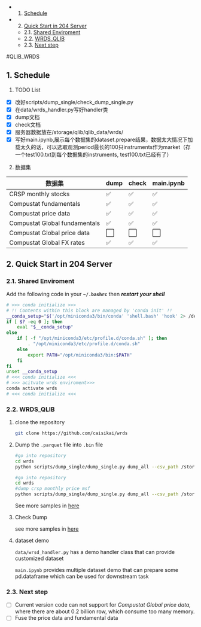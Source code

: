 <!-- vscode-markdown-toc -->
* 1. [Schedule](#Schedule)
* 2. [Quick Start in 204 Server](#QuickStartin204Server)
	* 2.1. [Shared Enviroment](#SharedEnviroment)
	* 2.2. [WRDS_QLIB](#WRDS_QLIB)
	* 2.3. [Next step](#Nextstep)

<!-- vscode-markdown-toc-config
	numbering=true
	autoSave=true
	/vscode-markdown-toc-config -->
<!-- /vscode-markdown-toc -->

#QLIB_WRDS
##  1. <a name='Schedule'></a>Schedule
1. TODO List
 - [x]  改好scripts/dump_single/check_dump_single.py
 - [x]  在data/wrds_handler.py写好handler类
 - [x]  dump文档
 - [x]  check文档
 - [x]  服务器数据放在/storage/qlib/qlib_data/wrds/
 - [x]  写好main.ipynb,展示每个数据集的dataset.prepare结果，数据太大情况下加载太久的话，可以选取观测period最长的100只instruments作为market（存一个test100.txt到每个数据集的instruments, test100.txt已经有了）
2. 数据集
   
| 数据集                        | dump | check | main.ipynb |
| ---------------------------- | ---- | ---- | ----|
| CRSP monthly stocks           | ✅    | ✅ |✅  |
| Compustat fundamentals        | ✅    | ✅ |✅  |
| Compustat price data          | ✅    | ✅ |✅  |
| Compustat Global fundamentals | ✅    | ✅ |✅  |
| Compustat Global price data   | ⬜️    | ⬜️ |⬜️  |
| Compustat Global FX rates     | ✅    | ✅ |✅  |



##  2. <a name='QuickStartin204Server'></a>Quick Start in 204 Server

###  2.1. <a name='SharedEnviroment'></a>Shared Enviroment

Add the following code in your **`~/.bashrc`** then ***restart your shell***

```bash
# >>> conda initialize >>>
# !! Contents within this block are managed by 'conda init' !!
__conda_setup="$('/opt/miniconda3/bin/conda' 'shell.bash' 'hook' 2> /dev/null)"
if [ $? -eq 0 ]; then
    eval "$__conda_setup"
else
    if [ -f "/opt/miniconda3/etc/profile.d/conda.sh" ]; then
        . "/opt/miniconda3/etc/profile.d/conda.sh"
    else
        export PATH="/opt/miniconda3/bin:$PATH"
    fi
fi
unset __conda_setup
# <<< conda initialize <<<
# >>> acitvate wrds enviroment>>>
conda activate wrds
# <<< conda initialize <<<
```

###  2.2. <a name='WRDS_QLIB'></a>WRDS_QLIB

1. clone the repository
   
    ```bash
    git clone https://github.com/caisikai/wrds
    ```
    
2. Dump the `.parquet` file into `.bin` file
   
    ```bash
    #go into repository
    cd wrds
    python scripts/dump_single/dump_single.py dump_all --csv_path /storage/wrds/crsp/sasdata/a_stock/msf.parquet /storage/qlib/qlib_data/crsp/a_stock/msf_test --symbol_field_name permno --date_field_name date
    ```
    
    ```bash
    #go into repository
    cd wrds
    #dump crsp monthly price msf
    python scripts/dump_single/dump_single.py dump_all --csv_path /storage/wrds/crsp/sasdata/a_stock/msf.parquet --qlib_dir ./test --symbol_field_name permno --date_field_name date
    ```
    
    See more samples in [here](https://github.com/caisikai/wrds/blob/main/scripts/dump_single/readme.md)
    
3. Check Dump
   
    see more samples in [here](https://github.com/caisikai/wrds/blob/main/scripts/dump_single/readme.md)
    
4. dataset demo
   
    `data/wrsd_handler.py` has a demo handler class that can provide customized dataset
    
    `main.ipynb` provides multiple dataset demo that can prepare some pd.dataframe which can be used for downstream task
    

###  2.3. <a name='Nextstep'></a>Next step

- [ ]  Current version code can not support for *Compustat Global price data,* where there are about 0.2 billion row, which consume too many memory.
- [ ]  Fuse the price data and fundamental data